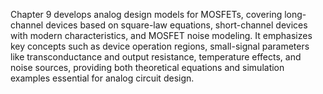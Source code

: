 Chapter 9 develops analog design models for MOSFETs, covering long-channel devices based on square-law equations, short-channel devices with modern characteristics, and MOSFET noise modeling. It emphasizes key concepts such as device operation regions, small-signal parameters like transconductance and output resistance, temperature effects, and noise sources, providing both theoretical equations and simulation examples essential for analog circuit design.
